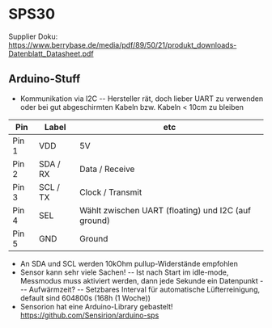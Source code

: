# SPS30
Supplier Doku: https://www.berrybase.de/media/pdf/89/50/21/produkt_downloads-Datenblatt_Datasheet.pdf

## Arduino-Stuff
- Kommunikation via I2C
-- Hersteller rät, doch lieber UART zu verwenden oder bei gut abgeschirmten Kabeln bzw. Kabeln < 10cm zu bleiben

|Pin|Label|etc|
|---|---|---|
|Pin 1|VDD|5V|
|Pin 2|SDA / RX|Data / Receive|
|Pin 3|SCL / TX|Clock / Transmit|
|Pin 4|SEL|Wählt zwischen UART (floating) und I2C (auf ground)|
|Pin 5|GND|Ground|

- An SDA und SCL werden 10kOhm pullup-Widerstände empfohlen
- Sensor kann sehr viele Sachen!
-- Ist nach Start im idle-mode, Messmodus muss aktiviert werden, dann jede Sekunde ein Datenpunkt
--- Aufwärmzeit?
-- Setzbares Interval für automatische Lüfterreinigung, default sind 604800s (168h (1 Woche))
- Sensorion hat eine Arduino-Library gebastelt! https://github.com/Sensirion/arduino-sps



